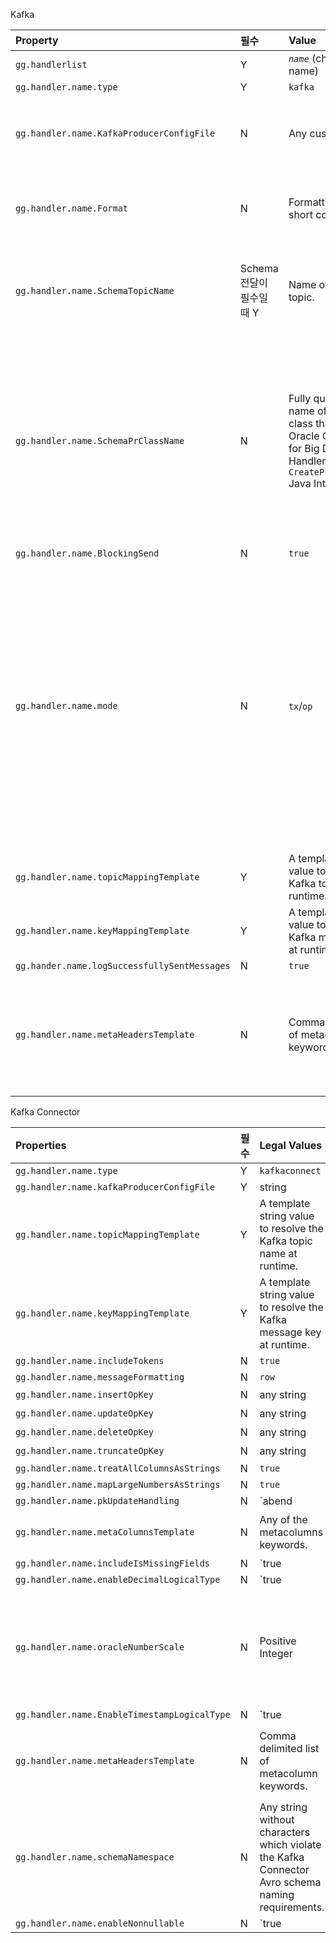 Kafka

| Property                                     | 필수                      | Value                                                        | Default                                                      | Description                                                  |
| :------------------------------------------- | :------------------------ | :----------------------------------------------------------- | :----------------------------------------------------------- | :----------------------------------------------------------- |
| `gg.handlerlist`                             | Y                         | *`name`* (choice of any name)                                | None                                                         | -                                                            |
| `gg.handler.name.type`                       | Y                         | `kafka`                                                      | None                                                         | -                                                            |
| `gg.handler.name.KafkaProducerConfigFile`    | N                         | Any custom file name                                         | `kafka-producer-default.properties`                          | Apache Kafka Producer를 구성하기 위해 Apache Kafka Property들을 보유하는 Classpath의 File 이름 |
| `gg.handler.name.Format`                     | N                         | Formatter class or short code.                               | `delimitedtext`                                              | payload의 Formatter<br />`xml`, `delimitedtext`, `json`, `json_row`, `avro_row`, `avro_op`중 택 1 |
| `gg.handler.name.SchemaTopicName`            | Schema 전달이 필수일 때 Y | Name of the schema topic.                                    | None                                                         | Schema Data가 전달될 Topic<br />설정하지 않을 시 Schema를 전달하지 않으며 Avro Formatter에서만 전달 |
| `gg.handler.name.SchemaPrClassName`          | N                         | Fully qualified class name of a custom class that implements Oracle GoldenGate for Big Data Kafka Handler's `CreateProducerRecord` Java Interface. | Provided this implementation class: `oracle.goldengate.handler.kafka``ProducerRecord` | Schema는`ProducerRecord`로도 전달됨<br />Default Key는 정규화된 Table 이름<br />Schema Record에 대해 이를 변경해야 할 경우 `CreateProducerRecord` Interface의 사용자 정의 구현을 작성하고 이 Property가 새 Class의 정규화된 이름을 가리키도록 설정해야 함 |
| `gg.handler.name.BlockingSend`               | N                         | `true` | `false`                                             | `false`                                                      | 이 Property가 `true`일 경우 Kafka로 전달이 완전 동기실 Model에서 동작<br />다음 Payload는 현재 Payload가 의도한 Topic에 기록되고 승인 수신 후 전송됨<br />Transaction 모드에서 정확히 한 번 Semantic을 제공<br />이 Property가 `false`인 경우 Kafka로 전달이 비동기식 Model에서 동작<br />Payload는 승인을 기다리지 않고 차례로 전송됨<br />Kafka Internal Queue에서 처리량을 늘리기 위해 Content를 Buffering 할 수 있음<br />Java Callback을 사용해 Kafka Broker로부터 승인 받은 경우에만 Checkpoint가 생성 |
| `gg.handler.name.mode`                       | N                         | `tx`/`op`                                                    | `tx`                                                         | Kafka Handler Operation 모드를 사용할 시 각 Change Capture Data Record(INSERT, UPDATE, DELETE, etc) Payload가 Kafka Producer Record로 표시되고 한 번에 하나씩 Flush 됨<br />Transaction 모드의 Kafka Handler를 사용하면 Source Transaction 내의 모든 Operation이 단일 Kafka Producer Record로 표시되며 이 결합된 Byte Payload는 Transaction Commit Event에서 Flush됨 |
| `gg.handler.name.topicMappingTemplate`       | Y                         | A template string value to resolve the Kafka topic name at runtime. | None                                                         | [Using Templates to Resolve the Topic Name and Message Key](https://docs.oracle.com/en/middleware/goldengate/big-data/19.1/gadbd/using-kafka-connect-handler.html#GUID-A87CAFFA-DACF-43A0-8C6C-5C64B578D606). |
| `gg.handler.name.keyMappingTemplate`         | Y                         | A template string value to resolve the Kafka message key at runtime. | None                                                         | [Using Templates to Resolve the Topic Name and Message Key](https://docs.oracle.com/en/middleware/goldengate/big-data/19.1/gadbd/using-kafka-connect-handler.html#GUID-A87CAFFA-DACF-43A0-8C6C-5C64B578D606). |
| `gg.hander.name.logSuccessfullySentMessages` | N                         | `true` | `false`                                             | `true`                                                       | `true`로 설정 시 Kafka Handler가 Kafka에 성공적으로 전송된 INFO Level Message를 기록<br />이 Property를 활성화 할 시 성능 저하됨 |
| `gg.handler.name.metaHeadersTemplate`        | N                         | Comma delimited list of metacolumn keywords.                 | None                                                         | 사용자가 Metacolumn Keyword Syntax를 사용해 Context-Based Key-Value Pair를 Kafka Message Header에 삽입할 Metacolumn을 선택 가능 |

Kafka Connector

| Properties                                   | 필수 | Legal Values                                                 | Default | Explanation                                                  |
| :------------------------------------------- | :--- | :----------------------------------------------------------- | :------ | :----------------------------------------------------------- |
| `gg.handler.name.type`                       | Y    | `kafkaconnect`                                               | None    | -                                                            |
| `gg.handler.name.kafkaProducerConfigFile`    | Y    | string                                                       | None    | -                                                            |
| `gg.handler.name.topicMappingTemplate`       | Y    | A template string value to resolve the Kafka topic name at runtime. | None    | -                                                            |
| `gg.handler.name.keyMappingTemplate`         | Y    | A template string value to resolve the Kafka message key at runtime. | None    | -                                                            |
| `gg.handler.name.includeTokens`              | N    | `true` | `false`                                             | `false` | 출력 메세지에 맵 필드를 포함하려면 `true`<br />Key는 Token이고 Value는 Key와 Value가 OGG Source Trace File의 Token Key와 Value인 Map |
| `gg.handler.name.messageFormatting`          | N    | `row` | `op`                                                 | `row`   | 출력 메세지가 모델링되는 방법 제어<br />`row` 선택 시 출력 메세지가 Row로 모델링<br />`op` 선택 시 출력 메세지가 Operation 메세지로 모델링 |
| `gg.handler.name.insertOpKey`                | N    | any string                                                   | `I`     | INSERT를 나타내는 op_type Field의 Value                      |
| `gg.handler.name.updateOpKey`                | N    | any string                                                   | `U`     | UPDATE를 나타내는 op_type Field의 Value                      |
| `gg.handler.name.deleteOpKey`                | N    | any string                                                   | `D`     | DELETE를 나타내는 op_type Field의 Value                      |
| `gg.handler.name.truncateOpKey`              | N    | any string                                                   | `T`     | TRUNCATE를 나타내는 op_type Field의 Value                    |
| `gg.handler.name.treatAllColumnsAsStrings`   | N    | `true` | `false`                                             | `false` | 모든 출력 Field를 문자열 처리를 위해 `true` 설정<br />`false`의 경우 가장 적합한 Kafka Connect Data Type으로 Mapping |
| `gg.handler.name.mapLargeNumbersAsStrings`   | N    | `true` | `false`                                             | `false` | 큰 수를 Double로 숫자 Field에 Mapping<br />특정 시점에서 정밀도가 떨어질 수 있음<br />`true`시 정밀도를 위해 문자열로 매핑 |
| `gg.handler.name.pkUpdateHandling`           | N    | `abend | update | delete-insert`                             | `abend` | 모델링 Row 메세지가 `gg.handler.name.messageFormatting=row`인 경우 가능<br />Update시 모델링 작업 메세지가 전후 이미지로 전파되는 경우 해당하지 않음 |
| `gg.handler.name.metaColumnsTemplate`        | N    | Any of the metacolumns keywords.                             | None    | Template을 나타내는 하나 이상의 Tamplate Value로 구성된 쉼표로 구분된 문자열<br />[Metacolumn Keywords](https://docs.oracle.com/en/middleware/goldengate/big-data/21.1/gadbd/metacolumn-keywords.html#GUID-7231D03B-5470-4E46-9852-C61273D7EEEA) |
| `gg.handler.name.includeIsMissingFields`     | N    | `true|false`                                                 | `true`  | extract{column_name}을 포함하기 위해 `true`로 설정<br />Source Trail File에서 Null값이 실제로 Null인지 또는 Source Trail에서 누락되었는지 Downstream Application이 구분할 수 있도록 해줌 |
| `gg.handler.name.enableDecimalLogicalType`   | N    | `true|false`                                                 | `false` | Kafka Connect에서 Decimal Logical Type을 활성화하기 위해 `true` 설정<br />설정 시 64Bit Data Type에 맞지 않는 숫자를 표현할 수 있음 |
| `gg.handler.name.oracleNumberScale`          | N    | Positive Integer                                             | 38      | `gg.handler.name.enableDecimalLogicalType=true`인 경우에만 적용<br />일부 Source Data Type에는 연관된 Fixed Scale이 없음<br />Kafka Connect Decimal Logical Type에 대해 Scale을 설정해야 함<br />Metadata에 Scalein이 없는 Source 유형의 경우 이 Parameter Value를 사용해 Scale을 설정 |
| `gg.handler.name.EnableTimestampLogicalType` | N    | `true|false`                                                 | `false` | Timestamp Logical Type을 설정하기 위해 `true`<br />Kafka Connect Timestamp Logical Time은 Java Epoch 이후 Milli-Second의 정수 측정 값<br />Timestamp Logical Type이 사용되는 경우 Milli-Second보다 큰 정밀도가 불가능하다는 뜻<br />이 속성을 사용하기 위해 `gg.format.timestamp` 속성을 설정해야 함<br />이 속성은 String Type의 Timestamp Output을 결정하는 데 사용되는 Timestamp Type String<br />예로 `gg.format.timestamp=yyyy-MM-dd HH:mm:ss.SSS`와 같이 사용할 수 있음<br />`goldengate.userexit.timestamp` 속성이 Configuration File에 설정되어 있지 않은 지 확인<br />이 속성을 설정 시 Input Timestamp를 Logical Timestamp에 필요한 Java Object로 Parsing하는 것을 방지할 수 있음 |
| `gg.handler.name.metaHeadersTemplate`        | N    | Comma delimited list of metacolumn keywords.                 | None    | 사용자가 Metacolumn Keyword Syntax를 사용해 Context-based Key-Value Pair를 Kafka Message Header에 삽입할 Metacolumn을 선택할 수 있음<br />[Metacolumn Keywords](https://docs.oracle.com/en/middleware/goldengate/big-data/21.1/gadbd/metacolumn-keywords.html#GUID-7231D03B-5470-4E46-9852-C61273D7EEEA). |
| `gg.handler.name.schemaNamespace`            | N    | Any string without characters which violate the Kafka Connector Avro schema naming requirements. | None    | 생성된 Kafka Connect Schema 이름을 제어하는 데 사용<br />설정되지 않은 경우 Schema 이름은 정규화된 Source Table 이름과 같음<br />이 속성을 사용하면 생성된 Schema 이름을 제어할 수 있음 |
| `gg.handler.name.enableNonnullable`          | N    | `true|false`                                                 | `false` | 기본 동작은 생성된 Kafka Connect Schema에서 모든 Field를 Nullable로 설정하는 것<br />Metadata Provider가 제공한 Target Metadata에 구성된 Nullable Value를 적용하려면 이 속성을 `true`로 설정<br />하지만 이 속성을 `true`로 사용할 경우 부작용 발생 가능<br />Field를 Null을 허용하지 않는 것으로 설정할 시 Field에 유효한 값이 있어야 하며 File가 Null을 허용하지 않는 것으로 고정되고 값이 Null이거나 Source Trail File에서 누락된 경우 Runtime Error가 발생<br />Field를 Null을 허용하지 않는 것으로 설정 시 Truncate 사용 불가하며 그 이유는 Truncate 시 Field 값이 없으며 Kafka Connect Converter 직렬화가 Field가 됨<br />Null을 허용하지 않는 Field를 추가하는 Schema 변경으로 인해 Confluent Schema Registry에서 Schema의 이전 버전과 호환성 예외가 발생하며 발생 시 사용자는 Confluent Schema Registry의 호환성 구성을 조정하거나 비활성화 해야 함 |